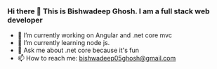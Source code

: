 ### Hi there 👋 This is Bishwadeep Ghosh. I am a full stack web developer 
  

- 🔭 I’m currently working on Angular and .net core mvc
- 👯 I’m currently learning node js.
- 💬 Ask me about .net core because it's fun
- 📫 How to reach me: bishwadeep05ghosh@gmail.com

